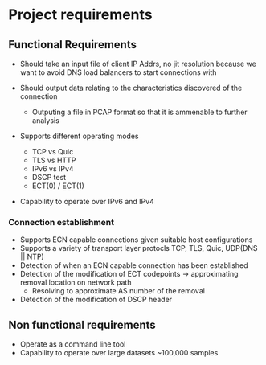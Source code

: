 # Project requirements

## Functional Requirements

* Should take an input file of client IP Addrs, no jit resolution because
  we want to avoid DNS load balancers to start connections with
* Should output data relating to the characteristics discovered of the connection
	- Outputing a file in PCAP format so that it is ammenable to further analysis

* Supports different operating modes
	- TCP vs Quic
	- TLS vs HTTP
	- IPv6 vs IPv4
	- DSCP test
	- ECT(0) / ECT(1)

* Capability to operate over IPv6 and IPv4

### Connection establishment

* Supports ECN capable connections given suitable host configurations
* Supports a variety of transport layer protocls TCP, TLS, Quic, UDP(DNS || NTP)
* Detection of when an ECN capable connection has been established
* Detection of the modification of ECT codepoints -> approximating removal location on network path
	* Resolving to approximate AS number of the removal
* Detection of the modification of DSCP header 

## Non functional requirements

* Operate as a command line tool
* Capability to operate over large datasets ~100,000 samples
